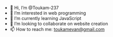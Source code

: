 - 👋 Hi, I’m @Toukam-237
- 👀 I’m interested in web programming
- 🌱 I’m currently learning JavaScript
- 💞️ I’m looking to collaborate on website creation
- 📫 How to reach me: toukamevan@gmail.com

<!---
Toukam-237/Toukam-237 is a ✨ special ✨ repository because its `README.md` (this file) appears on your GitHub profile.
You can click the Preview link to take a look at your changes.
--->
